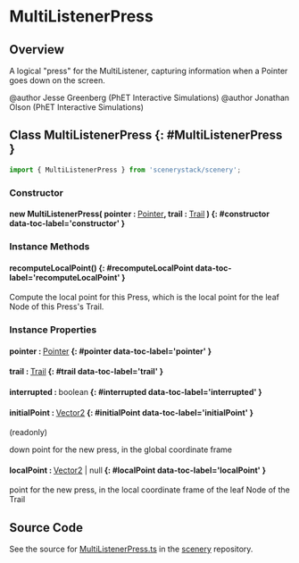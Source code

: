 # MultiListenerPress

## Overview

A logical "press" for the MultiListener, capturing information when a Pointer goes down on the screen.

@author Jesse Greenberg (PhET Interactive Simulations)
@author Jonathan Olson (PhET Interactive Simulations)

## Class MultiListenerPress {: #MultiListenerPress }


```js
import { MultiListenerPress } from 'scenerystack/scenery';
```
### Constructor

#### new MultiListenerPress( pointer : <span style="font-weight: 400;">[Pointer](../scenery/Pointer.md)</span>, trail : <span style="font-weight: 400;">[Trail](../scenery/Trail.md)</span> ) {: #constructor data-toc-label='constructor' }

### Instance Methods

#### recomputeLocalPoint() {: #recomputeLocalPoint data-toc-label='recomputeLocalPoint' }

Compute the local point for this Press, which is the local point for the leaf Node of this Press's Trail.

### Instance Properties

#### pointer : <span style="font-weight: 400;">[Pointer](../scenery/Pointer.md)</span> {: #pointer data-toc-label='pointer' }

#### trail : <span style="font-weight: 400;">[Trail](../scenery/Trail.md)</span> {: #trail data-toc-label='trail' }

#### interrupted : <span style="font-weight: 400;"><span style="color: hsla(calc(var(--md-hue) + 180deg),80%,40%,1);">boolean</span></span> {: #interrupted data-toc-label='interrupted' }

#### initialPoint : <span style="font-weight: 400;">[Vector2](../dot/Vector2.md)</span> {: #initialPoint data-toc-label='initialPoint' }

(readonly)

down point for the new press, in the global coordinate frame

#### localPoint : <span style="font-weight: 400;">[Vector2](../dot/Vector2.md) | <span style="color: hsla(calc(var(--md-hue) + 180deg),80%,40%,1);">null</span></span> {: #localPoint data-toc-label='localPoint' }

point for the new press, in the local coordinate frame of the leaf Node of the Trail



## Source Code

See the source for [MultiListenerPress.ts](https://github.com/phetsims/scenery/blob/main/js/listeners/MultiListenerPress.ts) in the [scenery](https://github.com/phetsims/scenery) repository.

